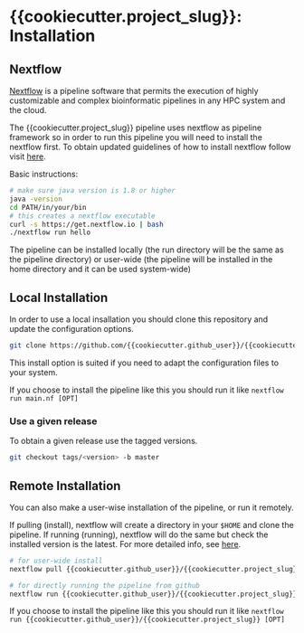 # {{cookiecutter.project_slug}}: Installation

## Nextflow

[Nextflow](https://www.nextflow.io/) is a pipeline software that permits
the execution of highly customizable and complex bioinformatic pipelines in
any HPC system and the cloud.

The {{cookiecutter.project_slug}} pipeline uses nextflow as pipeline framework so in
order to run this pipeline you will need to install the nextflow first.
To obtain updated guidelines of how to install nextflow follow visit
 [here](https://www.nextflow.io/).

Basic instructions:

```bash
# make sure java version is 1.8 or higher
java -version
cd PATH/in/your/bin
# this creates a nextflow executable
curl -s https://get.nextflow.io | bash
./nextflow run hello
```

The pipeline can be installed locally (the run directory will be the same
as the pipeline directory) or user-wide (the pipeline will be installed
in the home directory and it can be used system-wide)

## Local Installation

In order to use a local insallation you should clone this repository
and update the configuration options.

```bash
git clone https://github.com/{{cookiecutter.github_user}}/{{cookiecutter.project_slug}}
```

This install option is suited if you need to adapt the configuration files
to your system.

If you choose to install the pipeline like this you should run it like
`nextflow run main.nf [OPT]`

### Use a given release

To obtain a given release use the tagged versions.

```bash
git checkout tags/<version> -b master
```

## Remote Installation

You can also make a user-wise installation of the pipeline, or run it
remotely.

If pulling (install), nextflow will create a directory in your `$HOME` and
clone the pipeline.
If running (running), nextflow will do the same but check the installed version
is the latest. For more detailed info, see
[here](https://www.nextflow.io/docs/latest/sharing.html).

```bash
# for user-wide install
nextflow pull {{cookiecutter.github_user}}/{{cookiecutter.project_slug}}

# for directly running the pipeline from github
nextflow run {{cookiecutter.github_user}}/{{cookiecutter.project_slug}} [OPT]
```

If you choose to install the pipeline like this you should run it like
`nextflow run {{cookiecutter.github_user}}/{{cookiecutter.project_slug}} [OPT]`
